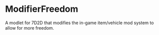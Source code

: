 # ModifierFreedom
 A modlet for 7D2D that modifies the in-game item/vehicle mod system to allow for more freedom.
